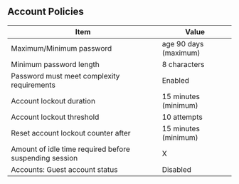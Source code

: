 ## Account Policies

>

|       Item         |Value                      |
|----------------|-------------------------------|
|Maximum/Minimum password |age	90 days (maximum)
|Minimum password length	|8 characters
|Password must meet complexity requirements|	Enabled
|Account lockout duration	|15 minutes (minimum)
|Account lockout threshold|	10 attempts
|Reset account lockout counter after|	15 minutes (minimum)
|Amount of idle time required before suspending session|	X
|Accounts: Guest account status	|Disabled


